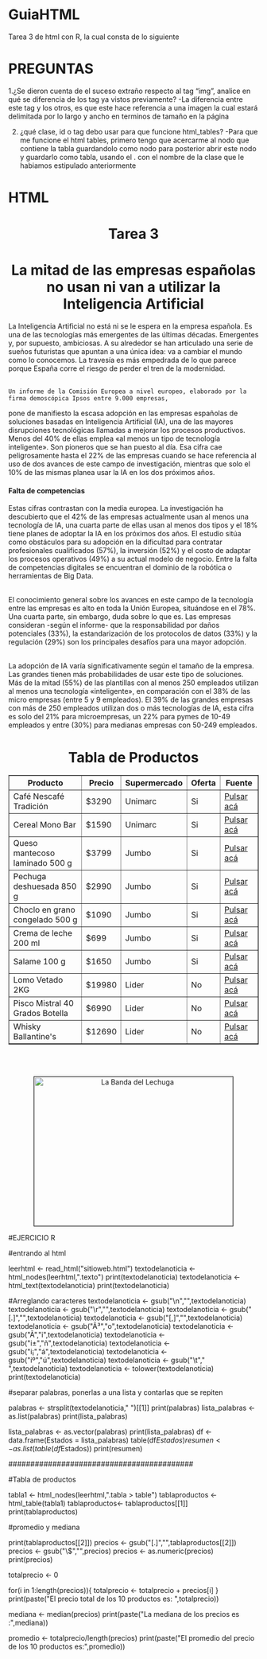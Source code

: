 # GuiaHTML


Tarea 3 de html con R, la cual consta de lo siguiente


# PREGUNTAS

1.¿Se dieron cuenta de el suceso extraño respecto al tag “img”, analice en qué se
diferencia de los tag ya vistos previamente? 
-La diferencia entre este tag y los otros, es que este hace referencia a una imagen la cual estará delimitada por lo largo y ancho en terminos de tamaño en la página

2. ¿qué clase, id o tag debo usar para que funcione html_tables?
-Para que me funcione el html tables, primero tengo que acercarme al nodo que contiene la tabla guardandolo como nodo para posterior abrir este nodo y guardarlo como tabla, usando el . con el nombre de la clase que le habiamos estipulado anteriormente

# HTML

<html>
<head>
<title >La Pagina del noznap </title>
		
</head>
<body>

<h1 align=center>Tarea 3 </h1>


<div>
<div>
<div>
<h1 class="titulo" align=center>La mitad de las empresas españolas no usan ni van a utilizar la Inteligencia Artificial </h1>
<p class="texto" class=justificado>
La Inteligencia Artificial no está ni se le espera en la empresa española. Es una de las tecnologías más emergentes 
de las últimas décadas. Emergentes y, por supuesto, ambiciosas. A su alrededor se han articulado una serie de sueños 
futuristas que apuntan a una única idea: va a cambiar el mundo como lo conocemos. La travesía es más empedrada de lo que 
parece porque España corre el riesgo de perder el tren de la modernidad.<br><br>


	Un informe de la Comisión Europea a nivel europeo, elaborado por la firma demoscópica Ipsos entre 9.000 empresas,
pone de manifiesto la escasa adopción en las empresas españolas de soluciones basadas en Inteligencia Artificial (IA),
una de las mayores disrupciones tecnológicas llamadas a mejorar los procesos productivos.
	Menos del 40% de ellas emplea «al menos un tipo de tecnología inteligente». Son pioneros que se han puesto al día.
Esa cifra cae peligrosamente hasta el 22% de las empresas cuando se hace referencia al uso de dos avances de este campo
de investigación, mientras que solo el 10% de las mismas planea usar la IA en los dos próximos años. <br>

<h4 align=left>Falta de competencias</h4>

Estas cifras contrastan con la media europea. La investigación ha descubierto que el 42% de las empresas actualmente usan
 al menos una tecnología de IA, una cuarta parte de ellas usan al menos dos tipos y el 18% tiene planes de adoptar la IA 
 en los próximos dos años. El estudio sitúa como obstáculos para su adopción en la dificultad para contratar profesionales 
cualificados (57%), la inversión (52%) y el costo de adaptar los procesos operativos (49%) a su actual modelo de negocio.
 Entre la falta de competencias digitales se encuentran el dominio de la robótica o herramientas de Big Data. <br><br>
 
 El conocimiento general sobre los avances en este campo de la tecnología entre las empresas es alto en toda la 
 Unión Europea, situándose en el 78%. Una cuarta parte, sin embargo, duda sobre lo que es. Las empresas consideran 
 -según el informe- que la responsabilidad por daños potenciales (33%), la estandarización de los protocolos de 
 datos (33%) y la regulación (29%) son los principales desafíos para una mayor adopción. <br><br>
 
 La adopción de IA varía significativamente según el tamaño de la empresa. Las grandes tienen más probabilidades de usar 
 este tipo de soluciones. Más de la mitad (55%) de las plantillas con al menos 250 empleados utilizan al menos una 
 tecnología «inteligente», en comparación con el 38% de las micro empresas (entre 5 y 9 empleados). El 39% de las grandes 
 empresas con más de 250 empleados utilizan dos o más tecnologías de IA, esta cifra es solo del 21% para microempresas, un 
 22% para pymes de 10-49 empleados y entre (30%) para medianas empresas con 50-249 empleados.<br>

</p> 
</div>
<div class="tabla">
<h1 class="titulo" align=center> Tabla de Productos </h1>
<table border="1" align=center>

<tr class="caracteristicas">
<th>Producto</th>
<th>Precio</th>
<th>Supermercado</th>
<th>Oferta</th>
<th>Fuente</th>
</tr>

<tr class="producto">
<td>Café Nescafé Tradición</td>
<td>$3290</td>
<td>Unimarc</td>
<td>Si</td>
<td><a href="https://www.unimarc.cl/catalogo/#p=1">Pulsar acá</a></td>
</tr>

<tr class="producto">
<td>Cereal Mono Bar</td>
<td>$1590</td>
<td>Unimarc</td>
<td>Si</td>
<td><a href="https://www.unimarc.cl/catalogo/#p=1">Pulsar acá</a></td>
</tr>

<tr class="producto">
<td>Queso mantecoso laminado 500 g</td>
<td>$3799</td>
<td>Jumbo</td>
<td>Si</td>
<td><a href="https://www.jumbo.cl/queso-mantecoso-rio-bueno-500-g-2/p">Pulsar acá</a></td>
</tr>

<tr class="producto">
<td>Pechuga deshuesada 850 g</td>
<td>$2990</td>
<td>Jumbo</td>
<td>Si</td>
<td><a href="https://www.jumbo.cl/pechuga-deshuesada-de-pollo-super-pollo-1-kg-aprox-bandeja/p">Pulsar acá</a></td>
</tr>

<tr class="producto">
<td>Choclo en grano congelado 500 g</td>
<td>$1090</td>
<td>Jumbo</td>
<td>Si</td>
<td><a href="https://www.jumbo.cl/choclo-en-grano-congelado-cuisine-co-500-g/p">Pulsar acá</a></td>
</tr>

<tr class="producto">
<td>Crema de leche 200 ml</td>
<td>$699</td>
<td>Jumbo</td>
<td>Si</td>
<td><a href="https://www.jumbo.cl/crema-de-leche-nestle-caja-200-ml/p">Pulsar acá</a></td>
</tr>

<tr class="producto">
<td>Salame 100 g</td>
<td>$1650	</td>
<td>Jumbo</td>
<td>Si</td>
<td><a href="https://www.jumbo.cl/salame-la-preferida-100-g/p">Pulsar acá</a></td>
</tr>

<tr class="producto">
<td>Lomo Vetado 2KG</td>
<td>$19980	</td>
<td>Lider</td>
<td>No</td>
<td><a href="https://www.lider.cl/supermercado/product/Lomo-Vetado-Al-Vac%C3%ADo/603723">Pulsar acá</a></td>
</tr>

<tr class="producto">
<td>Pisco Mistral 40 Grados Botella</td>
<td>$6990	</td>
<td>Lider</td>
<td>No</td>
<td><a href="https://www.lider.cl/supermercado/product/Mistral-Pisco-40-Grados-Botella/5633">Pulsar acá</a></td>
</tr>

<tr class="producto">
<td>Whisky Ballantine's</td>
<td>$12690	</td>
<td>Lider</td>
<td>No</td>
<td><a href="https://www.lider.cl/supermercado/product/Ballantine-s-Whisky-Finest-Botella/135042">Pulsar acá</a></td>
</tr>



</table>

<br><br>


</div>
</div>
<div align=center class="imagen">
<img src="https://studiosol-a.akamaihd.net/uploadfile/letras/albuns/9/a/7/9/639321529589588.jpg" border="1" alt="La Banda del Lechuga" width="400px" height="300">
</div>
</div>

		
</body>
<html>


#EJERCICIO R

#entrando al html

leerhtml <- read_html("sitioweb.html")
textodelanoticia <- html_nodes(leerhtml,".texto")
print(textodelanoticia)
textodelanoticia <- html_text(textodelanoticia)
print(textodelanoticia)

#Arreglando caracteres 
textodelanoticia <- gsub("\\n","",textodelanoticia)
textodelanoticia <- gsub("\\r","",textodelanoticia)
textodelanoticia <- gsub("[.]","",textodelanoticia)
textodelanoticia <- gsub("[,]","",textodelanoticia)
textodelanoticia <- gsub("Ã³","o",textodelanoticia)
textodelanoticia <- gsub("Ã","i",textodelanoticia)
textodelanoticia <- gsub("i±","ñ",textodelanoticia)
textodelanoticia <- gsub("i¡","á",textodelanoticia)
textodelanoticia <- gsub("iº","ú",textodelanoticia)
textodelanoticia <- gsub("\t"," ",textodelanoticia)
textodelanoticia <- tolower(textodelanoticia)
print(textodelanoticia)

#separar palabras, ponerlas a una lista y contarlas que se repiten

palabras <- strsplit(textodelanoticia," ")[[1]]
print(palabras)
lista_palabras <- as.list(palabras)
print(lista_palabras)  

lista_palabras <- as.vector(palabras)
print(lista_palabras) 
df <- data.frame(Estados = lista_palabras)
table(df$Estados)
resumen <- as.list(table (df$Estados))
print(resumen)

##########################################

#Tabla de productos 

tabla1 <- html_nodes(leerhtml,".tabla > table")
tablaproductos <- html_table(tabla1)
tablaproductos<- tablaproductos[[1]]
print(tablaproductos)

#promedio y mediana

print(tablaproductos[[2]])
precios <- gsub("[.]","",tablaproductos[[2]])
precios <- gsub("\\$","",precios)
precios <- as.numeric(precios)
print(precios)

totalprecio <- 0

for(i in 1:length(precios)){
  totalprecio <- totalprecio + precios[i]
}
print(paste("El precio total de los 10 productos es: ",totalprecio))

mediana <- median(precios)
print(paste("La mediana de los precios es :",mediana))

promedio <- totalprecio/length(precios)
print(paste("El promedio del precio de los 10 productos es:",promedio))


